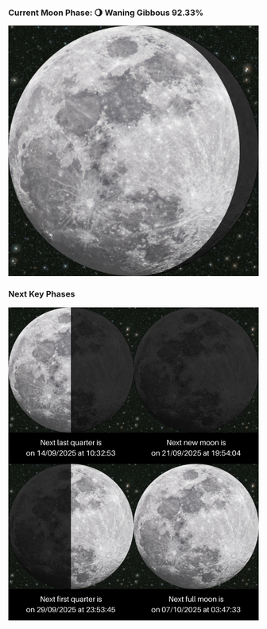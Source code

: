 ### Current Moon Phase: 🌖 Waning Gibbous 92.33%
![Moon Phase](moonphase.png)
### Next Key Phases
![Gallery](gallery.png)